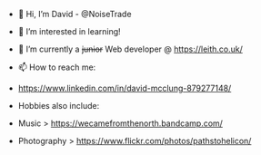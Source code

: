 - 👋 Hi, I’m David - @NoiseTrade
- 👀 I’m interested in learning!
- 🌱 I’m currently a <del>junior</del> Web developer @ https://leith.co.uk/
 
- 📫 How to reach me: 
- https://www.linkedin.com/in/david-mcclung-879277148/
- Hobbies also include: 
- Music > https://wecamefromthenorth.bandcamp.com/
- Photography > https://www.flickr.com/photos/pathstohelicon/

<!---
NoiseTrade/NoiseTrade is a ✨ special ✨ repository because its `README.md` (this file) appears on your GitHub profile.
You can click the Preview link to take a look at your changes.
--->
